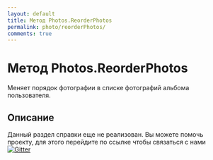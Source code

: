 ```yaml
---
layout: default
title: Метод Photos.ReorderPhotos
permalink: photo/reorderPhotos/
comments: true
---
```

# Метод Photos.ReorderPhotos
Меняет порядок фотографии в списке фотографий альбома пользователя.

## Описание
Данный раздел справки еще не реализован. Вы  можете помочь проекту, для этого перейдите по ссылке чтобы связаться с нами [![Gitter](https://badges.gitter.im/Join%20Chat.svg)](https://gitter.im/vknet/vk?utm_source=badge&utm_medium=badge&utm_campaign=pr-badge)
